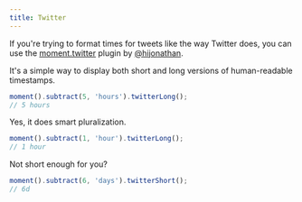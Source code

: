 ```yaml
---
title: Twitter
---
```



If you're trying to format times for tweets like the way Twitter does, you can use the [moment.twitter](https://github.com/hijonathan/moment.twitter) plugin by [@hijonathan](https://github.com/hijonathan).

It's a simple way to display both short and long versions of human-readable timestamps.

```javascript
moment().subtract(5, 'hours').twitterLong();
// 5 hours
```

Yes, it does smart pluralization.

```javascript
moment().subtract(1, 'hour').twitterLong();
// 1 hour
```

Not short enough for you?

```javascript
moment().subtract(6, 'days').twitterShort();
// 6d
```

